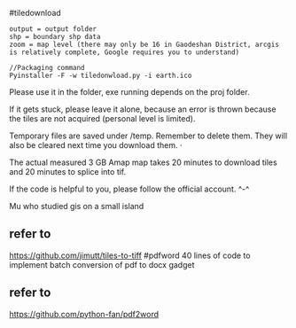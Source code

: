 #tiledownload

```
output = output folder
shp = boundary shp data
zoom = map level (there may only be 16 in Gaodeshan District, arcgis is relatively complete, Google requires you to understand)
```

```
//Packaging command
Pyinstaller -F -w tiledonwload.py -i earth.ico
```

Please use it in the folder, exe running depends on the proj folder.

If it gets stuck, please leave it alone, because an error is thrown because the tiles are not acquired (personal level is limited).

Temporary files are saved under /temp. Remember to delete them. They will also be cleared next time you download them. ·

The actual measured 3 GB Amap map takes 20 minutes to download tiles and 20 minutes to splice into tif.

If the code is helpful to you, please follow the official account. ^-^

Mu who studied gis on a small island

## refer to

https://github.com/jimutt/tiles-to-tiff
#pdfword
40 lines of code to implement batch conversion of pdf to docx gadget
## refer to
https://github.com/python-fan/pdf2word
